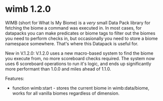 # wimb 1.2.0
WIMB (short for What Is My Biome) is a *very* small Data Pack library for fetching the biome a command was executed in.
In most cases, for datapacks you can make predicates or biome tags to filter out the biomes you need to perform checks in, but occasionally you need to store a biome namespace somewhere. That's where this Datapack is useful for.

New in V.1.2.0:
V.1.2.0 uses a new macro-based system to find the biome you execute from, no more scoreboard checks required. The system now uses 6 scoreboard operations to run it's logic, and ends up significantly more performant than 1.0.0 and miles ahead of 1.1.0.

Features:
- function wimb:start - stores the current biome in wimb:data/biome, works for all vanilla biomes regardless of dimension.
